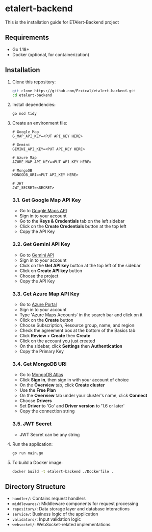 # etalert-backend

This is the installation guide for ETAlert-Backend project

## Requirements
- Go 1.18+
- Docker (optional, for containerization)

## Installation

1. Clone this repository:
    ```bash
    git clone https://github.com/Erxical/etalert-backend.git
    cd etalert-backend
    ```

2. Install dependencies:
    ```bash
    go mod tidy
    ```

3. Create an environment file:
    ```env
    # Google Map
    G_MAP_API_KEY=<PUT API_KEY HERE>

    # Gemini
    GEMINI_API_KEY=<PUT API_KEY HERE>

    # Azure Map
    AZURE_MAP_API_KEY=<PUT API_KEY HERE>

    # MongoDB
    MONGODB_URI=<PUT API_KEY HERE>

    # JWT
    JWT_SECRET=<SECRET>
    ```

   ### 3.1. Get Google Map API Key
   - Go to [Google Maps API](https://developers.google.com/maps)
   - Sign in to your account
   - Go to the **Keys & Credentials** tab on the left sidebar
   - Click on the **Create Credentials** button at the top left
   - Copy the API Key

   ### 3.2. Get Gemini API Key
   - Go to [Gemini API](https://aistudio.google.com/)
   - Sign in to your account
   - Click on the **Get API key** button at the top left of the sidebar
   - Click on **Create API key** button
   - Choose the project
   - Copy the API Key
  
   ### 3.3. Get Azure Map API Key
     - Go to [Azure Portal](https://portal.azure.com/#home)
     - Sign in to your account
     - Type 'Azure Maps Accounts' in the search bar and click on it
     - Click on the **Create** button
     - Choose Subscription, Resource group, name, and region
     - Check the agreement box at the bottom of the Basics tab
     - Click **Review + Create** then **Create**
     - Click on the account you just created
     - On the sidebar, click **Settings** then **Authentication**
     - Copy the Primary Key

    ### 3.4. Get MongoDB URI
     - Go to [MongoDB Atlas](https://www.mongodb.com/products/platform/atlas-database)
     - Click **Sign in**, then sign in with your account of choice
     - On the **Overview** tab, click **Create cluster**
     - Use the **Free Plan**
     - On the **Overview** tab under your cluster's name, click **Connect**
     - Choose **Drivers**
     - Set **Driver** to 'Go' and **Driver version** to '1.6 or later'
     - Copy the connection string

    ### 3.5. JWT Secret
     - JWT Secret can be any string

4. Run the application:
    ```bash
    go run main.go
    ```

5. To build a Docker image:
    ```bash
    docker build -t etalert-backend ./Dockerfile .
    ```

## Directory Structure
- `handler/`: Contains request handlers
- `middlewares/`: Middleware components for request processing
- `repository/`: Data storage layer and database interactions
- `service/`: Business logic of the application
- `validators/`: Input validation logic
- `websocket/`: WebSocket-related implementations

